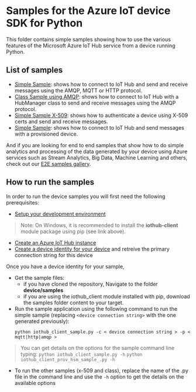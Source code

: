 # Samples for the Azure IoT device SDK for Python

This folder contains simple samples showing how to use the various features of the Microsoft Azure IoT Hub service from a device running Python.

## List of samples

* [Simple Sample](iothub_client_sample.py): shows how to connect to IoT Hub and send and receive messages using the AMQP, MQTT or HTTP protocol.
* [Class Sample using AMQP](iothub_client_sample_class.py): shows how to connect to IoT Hub with a HubManager class to send and receive messages using the AMQP protocol.
* [Simple Sample X-509](iothub_client_sample_x509.py):  shows how to authenticate a device using X-509 certs and send and receive messages.
* [Simple Sample](iothub_client_prov_hsm_sample_.py): shows how to connect to IoT Hub and send messages with a provisioned device.

And if you are looking for end to end samples that show how to do simple analytics and processing of the data generated by your device using Azure services such as Stream Analytics, Big Data, Machine Learning and others, check out our [E2E samples gallery](http://aka.ms/azureiotsamples).

## How to run the samples
In order to run the device samples you will first need the following prerequisites:
* [Setup your development environment][devbox-setup]
> Note: On Windows, it is recommended to install the **iothub-client** module package using pip (see link above).
* [Create an Azure IoT Hub instance][lnk-setup-iot-hub]
* [Create a device identity for your device][lnk-manage-iot-hub] and retreive the primary connection string for this device

Once you have a device identity for your sample,
* Get the sample files:
   * if you have cloned the repository, Navigate to the folder **device/samples**
   * if you are using the iothub_client module installed with pip, download the samples folder content to your target.
* Run the sample application using the following command to run the simple sample (replacing `<device connection string>` with the one generated previously):
    ```
	python iothub_client_sample.py -c < device connection string > -p < mqtt|http|amqp >
    ```
> You can get details on the options for the sample command line typing:
> `python iothub_client_sample.py -h`
> `python iothub_client_prov_hsm_sample_.py -h`
* To run the other samples (x-509 and class), replace the name of the .py file in the command line and use the `-h` option to get the details on the available options

[lnk-setup-iot-hub]: https://aka.ms/howtocreateazureiothub
[lnk-manage-iot-hub]: https://aka.ms/manageiothub
[devbox-setup]: ../../doc/python-devbox-setup.md